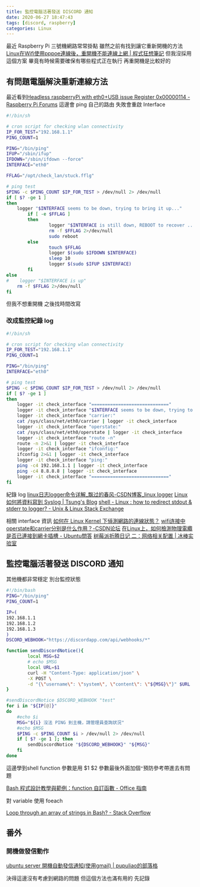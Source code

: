 ```yaml
---
title: 監控電腦活著發送 DISCORD 通知
date: 2020-06-27 18:47:43
tags: [discord, raspberry]
categories: Linux
---
```


最近 Raspberry Pi 三號機網路常常掛點
雖然之前有找到讓它重新開機的方法
[Linux在Wifi使用pppoe連線後，重開機不能連線上網 | 程式狂想筆記](https://malagege.github.io/blog/2019/01/27/Linux%E5%9C%A8Wifi%E4%BD%BF%E7%94%A8pppoe%E9%80%A3%E7%B7%9A%E5%BE%8C%EF%BC%8C%E9%87%8D%E9%96%8B%E6%A9%9F%E4%B8%8D%E8%83%BD%E9%80%A3%E7%B7%9A%E4%B8%8A%E7%B6%B2/)
但我沒採用這個方案
畢竟有時候需要確保有哪些程式正在執行
再重開機是比較好的

<!--more-->

## 有問題電腦解決重新連線方法

最近看到[Headless raspberryPi with eth0+USB issue Register 0x00000114 - Raspberry Pi Forums](https://www.raspberrypi.org/forums/viewtopic.php?t=19971)
這邊會 ping 自己的路由
失敗會重啟 Interface

```bash
#!/bin/sh

# cron script for checking wlan connectivity
IP_FOR_TEST="192.168.1.1"
PING_COUNT=1

PING="/bin/ping"
IFUP="/sbin/ifup"
IFDOWN="/sbin/ifdown --force"
INTERFACE="eth0"

FFLAG="/opt/check_lan/stuck.fflg"

# ping test
$PING -c $PING_COUNT $IP_FOR_TEST > /dev/null 2> /dev/null
if [ $? -ge 1 ]
then
    logger "$INTERFACE seems to be down, trying to bring it up..."
        if [ -e $FFLAG ]
        then
                logger "$INTERFACE is still down, REBOOT to recover ..."
                rm -f $FFLAG 2>/dev/null
                sudo reboot
        else
                touch $FFLAG
                logger $(sudo $IFDOWN $INTERFACE)
                sleep 10
                logger $(sudo $IFUP $INTERFACE)
        fi
else
#    logger "$INTERFACE is up"
    rm -f $FFLAG 2>/dev/null
fi
```
但我不想重開機
之後找時間改寫

### 改成監控紀錄 log

```bash
#!/bin/sh

# cron script for checking wlan connectivity
IP_FOR_TEST="192.168.1.1"
PING_COUNT=1

PING="/bin/ping"
INTERFACE="eth0"

# ping test
$PING -c $PING_COUNT $IP_FOR_TEST > /dev/null 2> /dev/null
if [ $? -ge 1 ]
then
    logger -it check_interface "============================="
    logger -it check_interface "$INTERFACE seems to be down, trying to bring it up..."
    logger -it check_interface "carrier:"
    cat /sys/class/net/eth0/carrier | logger -it check_interface
    logger -it check_interface "operstate:"
    cat /sys/class/net/eth0/operstate | logger -it check_interface
    logger -it check_interface "route -n"
    route -n 2>&1 | logger -it check_interface
    logger -it check_interface "ifconfig:"
    ifconfig 2>&1 | logger -it check_interface
    logger -it check_interface "ping:"
    ping -c4 192.168.1.1 | logger -it check_interface
    ping -c4 8.8.8.8 | logger -it check_interface
    logger -it check_interface "============================="
fi
```

紀錄 log
[linux日志logger命令详解_飘过的春风-CSDN博客_linux logger](https://blog.csdn.net/u011630575/article/details/52055116)
[Linux 如何將資料寫到 Syslog | Tsung's Blog](https://blog.longwin.com.tw/2011/11/linux-data-syslog-logger-2011/)
[shell - Linux : how to redirect stdout & stderr to logger? - Unix & Linux Stack Exchange](https://unix.stackexchange.com/questions/124455/linux-how-to-redirect-stdout-stderr-to-logger)

相關 interface 資訊
[如何在 Linux Kernel 下偵測網路的連線狀態？](http://rainstingtw.blogspot.com/2014/08/how-to-detect-ethernet-connected-state.html)
[wifi连接中operstate和carrier分别是什么作用？-CSDN论坛](https://bbs.csdn.net/topics/390495032)
[在Linux上，如何檢測物理電纜是否已連接到網卡插槽 - Ubuntu問答](https://ubuntuqa.com/zh-tw/article/7995.html)
[树莓派折腾日记 二：网络相关配置 | 冰棒实验室](https://blog.beanbang.cn/2019/05/17/raspberry-diary-02-network-configure/)

## 監控電腦活著發送 DISCORD 通知

其他機都非常穩定
別台監控狀態

```bash
#!/bin/bash
PING="/bin/ping"
PING_COUNT=1

IP=(
192.168.1.1
192.168.1.2
192.168.1.3
)
DSCORD_WEBHOOK="https://discordapp.com/api/webhooks/*"

function sendDiscordNotice(){
        local MSG=$2
        # echo $MSG
        local URL=$1
        curl -H "Content-Type: application/json" \
        -X POST \
        -d "{\"username\": \"system\", \"content\": \"${MSG}\"}" $URL
}

#sendDiscordNotice $DSCORD_WEBHOOK "test"
for i in "${IP[@]}"
do
    #echo $i
    MSG="${i} 沒法 PING 到主機，請管理員查詢狀況"
    #echo $MSG
    $PING -c $PING_COUNT $i > /dev/null 2> /dev/null
    if [ $? -ge 1 ]; then
        sendDiscordNotice "${DSCORD_WEBHOOK}" "${MSG}"
    fi
done 

```


這邊學到shell function 參數是用 $1 $2
參數最後外面加個`"`預防參考帶進去有問題

[Bash 程式設計教學與範例：function 自訂函數 - Office 指南](https://officeguide.cc/bash-tutorial-define-use-functions/)

對 variable 使用 foeach

[Loop through an array of strings in Bash? - Stack Overflow](https://stackoverflow.com/questions/8880603/loop-through-an-array-of-strings-in-bash)

## 番外

### 開機做發信動作

[ubuntu server 開機自動發信通知(使用gmail) | pupuliao的部落格](https://www.pupuliao.info/2013/06/ubuntu-server-%E9%96%8B%E6%A9%9F%E8%87%AA%E5%8B%95%E7%99%BC%E4%BF%A1%E9%80%9A%E7%9F%A5%E4%BD%BF%E7%94%A8gmail/)

決得這邊沒有考慮到網路的問題
但這個方法也滿有用的
先記錄

### 